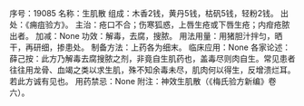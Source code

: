 序号：19085
名称：生肌散
组成：木香2钱，黄丹5钱，枯矾5钱，轻粉2钱。
出处：《痈疽验方》。
主治：疮口不合；伤寒狐惑，上唇生疮或下唇生疮；内疳疮脓出者。
加减：None
功效：解毒，去腐，搜脓。
用法用量：用猪胆汁拌匀，晒干，再研细，掺患处。
制备方法：上药各为细末。
临床应用：None
各家论述：薛己按：此方乃解毒去腐搜脓之剂，非竟自生肌药也，盖毒尽则肉自生。常见患者往往用龙骨、血竭之类以求生肌，殊不知余毒未尽，肌肉何以得生，反增溃烂耳。若此方诚有见也。
用药禁忌：None
附注：神效生肌散（《梅氏验方新编》卷六）。
